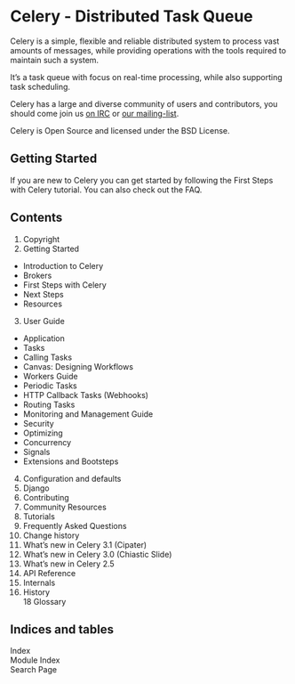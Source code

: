 
# Celery - Distributed Task Queue


Celery is a simple, flexible and reliable distributed system to process vast amounts of messages, while providing operations with the tools required to maintain such a system.  

It’s a task queue with focus on real-time processing, while also supporting task scheduling.

Celery has a large and diverse community of users and contributors, you should come join us [on IRC](http://docs.celeryproject.org/en/latest/getting-started/resources.html#irc-channel) or [our mailing-list](http://docs.celeryproject.org/en/latest/getting-started/resources.html#mailing-list).

Celery is Open Source and licensed under the BSD License.


## Getting Started


If you are new to Celery you can get started by following the First Steps with Celery tutorial.
You can also check out the FAQ.

## Contents

1. Copyright 
2. Getting Started  
 * Introduction to Celery  
 * Brokers  
 * First Steps with Celery  
 * Next Steps  
 * Resources  
3. User Guide  
 * Application  
 * Tasks  
 * Calling Tasks  
 * Canvas: Designing Workflows  
 * Workers Guide  
 * Periodic Tasks  
 * HTTP Callback Tasks (Webhooks)  
 * Routing Tasks  
 * Monitoring and Management Guide  
 * Security  
 * Optimizing  
 * Concurrency  
 * Signals  
 * Extensions and Bootsteps  
4. Configuration and defaults  
5. Django  
6. Contributing  
7. Community Resources  
8. Tutorials  
10. Frequently Asked Questions  
11. Change history  
12. What’s new in Celery 3.1 (Cipater)  
13. What’s new in Celery 3.0 (Chiastic Slide)  
14. What’s new in Celery 2.5  
15. API Reference  
16. Internals  
17. History  
18 Glossary  

## Indices and tables
Index  
Module Index  
Search Page  